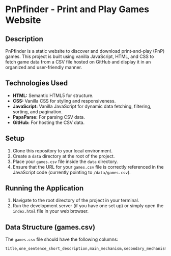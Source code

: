 # PnPfinder - Print and Play Games Website

## Description

PnPfinder is a static website to discover and download print-and-play (PnP) games. This project is built using vanilla JavaScript, HTML, and CSS to fetch game data from a CSV file hosted on GitHub and display it in an organized and user-friendly manner.

## Technologies Used

* **HTML:** Semantic HTML5 for structure.
* **CSS:** Vanilla CSS for styling and responsiveness.
* **JavaScript:** Vanilla JavaScript for dynamic data fetching, filtering, sorting, and pagination.
* **PapaParse:** For parsing CSV data.
* **GitHub:** For hosting the CSV data.

## Setup

1. Clone this repository to your local environment.
2. Create a `data` directory at the root of the project.
3. Place your `games.csv` file inside the `data` directory.
4. Ensure that the URL for your `games.csv` file is correctly referenced in the JavaScript code (currently pointing to `/data/games.csv`).

## Running the Application

1. Navigate to the root directory of the project in your terminal.
2. Run the development server (if you have one set up) or simply open the `index.html` file in your web browser.

## Data Structure (games.csv)

The `games.csv` file should have the following columns:

```csv
title,one_sentence_short_description,main_mechanism,secondary_mechanism,game_complexity,game_mode,game_category,pnp_crafting_challenge_level,release_year,download_link,secondary_download_link,print_components,other_components,languages,curated_lists,report_dead_link
